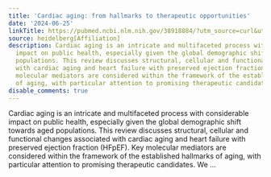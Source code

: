 ```yaml
---
title: 'Cardiac aging: from hallmarks to therapeutic opportunities'
date: '2024-06-25'
linkTitle: https://pubmed.ncbi.nlm.nih.gov/38918884/?utm_source=curl&utm_medium=rss&utm_campaign=pubmed-2&utm_content=1FakS-2QOkCT8HsMOQP1bCRQ4YzyumYOmxmF0moLsQ3dFB1E9V&fc=20220326224207&ff=20240626181739&v=2.18.0.post9+e462414
source: heidelberg[Affiliation]
description: Cardiac aging is an intricate and multifaceted process with considerable
  impact on public health, especially given the global demographic shift towards aged
  populations. This review discusses structural, cellular and functional changes associated
  with cardiac aging and heart failure with preserved ejection fraction (HFpEF). Key
  molecular mediators are considered within the framework of the established hallmarks
  of aging, with particular attention to promising therapeutic candidates. We ...
disable_comments: true
---
```

Cardiac aging is an intricate and multifaceted process with considerable impact on public health, especially given the global demographic shift towards aged populations. This review discusses structural, cellular and functional changes associated with cardiac aging and heart failure with preserved ejection fraction (HFpEF). Key molecular mediators are considered within the framework of the established hallmarks of aging, with particular attention to promising therapeutic candidates. We ...